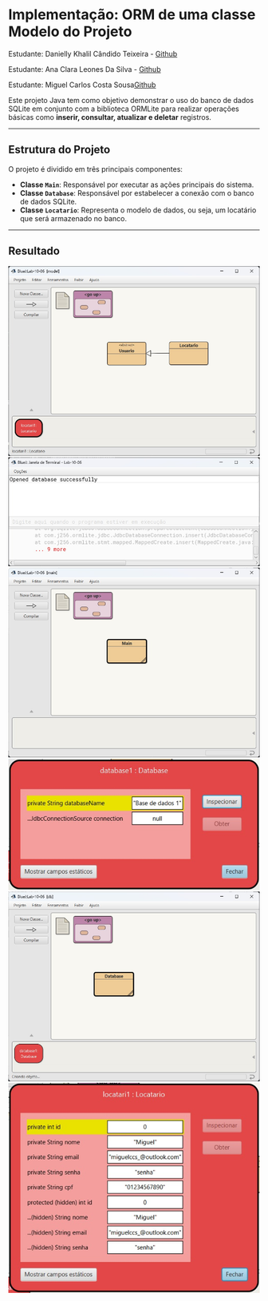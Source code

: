 # Implementação: ORM de uma classe Modelo do Projeto 

Estudante: Danielly Khalil Cândido Teixeira - [Github](https://github.com/Khalielly)

Estudante: Ana Clara Leones Da Silva - [Github](https://github.com/claraleones)


Estudante: Miguel Carlos Costa Sousa[Github](https://github.com/miguelccs10)


Este projeto Java tem como objetivo demonstrar o uso do banco de dados SQLite em conjunto com a biblioteca ORMLite para realizar operações básicas  como **inserir, consultar, atualizar e deletar** registros.

---

##  Estrutura do Projeto

O projeto é dividido em três principais componentes:

- **Classe `Main`**: Responsável por executar as ações principais do sistema.
- **Classe `Database`**: Responsável por estabelecer a conexão com o banco de dados SQLite.
- **Classe `Locatario`**: Representa o modelo de dados, ou seja, um locatário que será armazenado no banco.

---


## Resultado 

![Foto 1](docs/foto1.jpeg)
![Foto 2](docs/foto2.jpeg)
![Foto 3](docs/foto3.jpeg)
![Foto 4](docs/foto4.jpeg)
![Foto 5](docs/foto5.jpeg)
![Foto 6](docs/foto6.jpeg)




